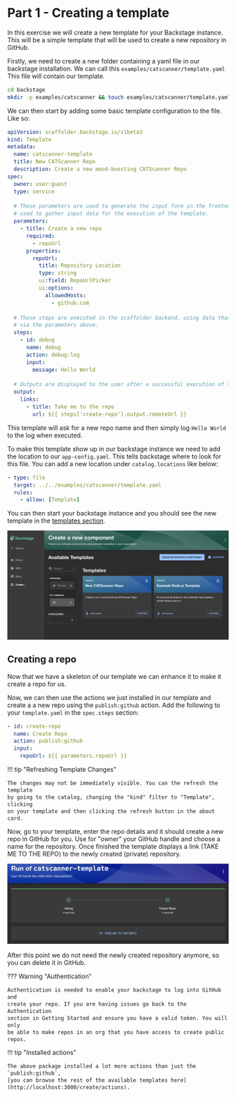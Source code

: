 # Part 1 - Creating a template

In this exercise we will create a new template for your Backstage instance. This
will be a simple template that will be used to create a new repository in
GitHub.

Firstly, we need to create a new folder containing a yaml file in our backstage
installation. We can call this `examples/catscanner/template.yaml` This file
will contain our template.

```bash
cd backstage
mkdir -p examples/catscanner && touch examples/catscanner/template.yaml
```

We can then start by adding some basic template configuration to the file. Like
so:

```yaml
apiVersion: scaffolder.backstage.io/v1beta3
kind: Template
metadata:
  name: catscanner-template
  title: New CATScanner Repo
  description: Create a new mood-boosting CATScanner Repo
spec:
  owner: user:guest
  type: service

  # These parameters are used to generate the input form in the frontend, and are
  # used to gather input data for the execution of the template.
  parameters:
    - title: Create a new repo
      required:
        - repoUrl
      properties:
        repoUrl:
          title: Repository Location
          type: string
          ui:field: RepoUrlPicker
          ui:options:
            allowedHosts:
              - github.com

  # These steps are executed in the scaffolder backend, using data that we gathered
  # via the parameters above.
  steps:
    - id: debug
      name: debug
      action: debug:log
      input:
        message: Hello World

  # Outputs are displayed to the user after a successful execution of the template.
  output:
    links:
      - title: Take me to the repo
        url: ${{ steps['create-repo'].output.remoteUrl }}
```

This template will ask for a new repo name and then simply log `Hello World` to
the log when executed.

To make this template show up in our backstage instance we need to add the
location to our `app-config.yaml`. This tells backstage where to look for this
file. You can add a new location under `catalog.locations` like below:

```yaml
- type: file
  target: ../../examples/catscanner/template.yaml
  rules:
    - allow: [Template]
```

You can then start your backstage instance and you should see the new template
in the [templates section](http://localhost:3000/create?filters%5Bkind%5D=template&filters%5Buser%5D=all).

![Cat scanner template](./assets/part_1_cat_scanner_template.png)

## Creating a repo

Now that we have a skeleton of our template we can enhance it to make it create
a repo for us.

Now, we can then use the actions we just installed in our template and create a
a new repo using the `publish:github` action. Add the following to your
`template.yaml` in the `spec.steps` section:

```yaml
- id: create-repo
  name: Create Repo
  action: publish:github
  input:
    repoUrl: ${{ parameters.repoUrl }}
```

!!! tip "Refreshing Template Changes"

    The changes may not be immediately visible. You can the refresh the template
    by going to the catalog, changing the "kind" filter to "Template", clicking
    on your template and then clicking the refresh button in the about card.

Now, go to your template, enter the repo details and it should create a new repo
in GitHub for you. Use for "owner" your GitHub handle and choose a name for the repository. Once finished the template displays a link (TAKE ME TO THE REPO) to the newly created (private) repository.

![Cat scanner repo](./assets/part_1_cat_scanner_repo.png)

After this point we do not need the newly created repository anymore, so you can delete it in GitHub.

??? Warning "Authentication"

    Authentication is needed to enable your backstage to log into GitHub and
    create your repo. If you are having issues go back to the Authentication
    section in Getting Started and ensure you have a valid token. You will only
    be able to make repos in an org that you have access to create public repos.

!!! tip "Installed actions"

    The above package installed a lot more actions than just the `publish:github`,
    [you can browse the rest of the available templates here](http://localhost:3000/create/actions).
